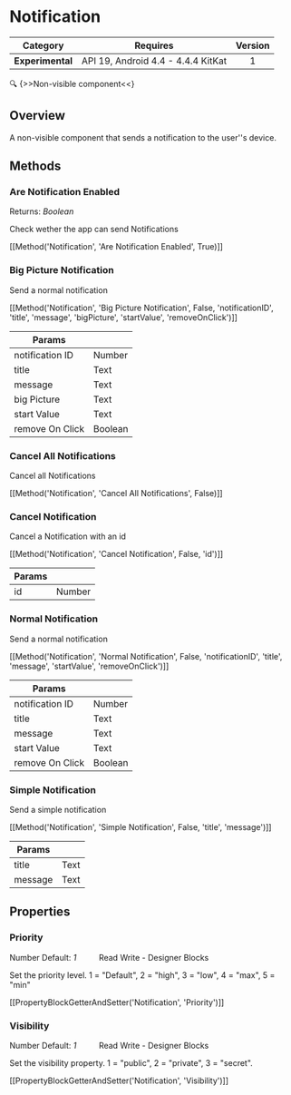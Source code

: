 # Notification

| Category | Requires | Version |
|:--------:|:-------:|:--------:|
|**Experimental**|<span class="chip chip-any">API 19, Android 4.4 - 4.4.4 KitKat</span>|<span class="chip chip-number">1</span>|

:mag: {>>Non-visible component<<}

## Overview

A non-visible component that sends a notification to the user''s device.

## Methods

### Are Notification Enabled

<span class="chip chip-boolean">Returns: <i>Boolean</i></span> 

Check wether the app can send Notifications

[[Method('Notification', 'Are Notification Enabled', True)]]

### Big Picture Notification

Send a normal notification

[[Method('Notification', 'Big Picture Notification', False, 'notificationID', 'title', 'message', 'bigPicture', 'startValue', 'removeOnClick')]]

| Params | []() |
|--------|------|
|notification ID|<span class="chip chip-number">Number</span>|
|title|<span class="chip chip-text">Text</span>|
|message|<span class="chip chip-text">Text</span>|
|big Picture|<span class="chip chip-text">Text</span>|
|start Value|<span class="chip chip-text">Text</span>|
|remove On Click|<span class="chip chip-boolean">Boolean</span>|


### Cancel All Notifications

Cancel all Notifications

[[Method('Notification', 'Cancel All Notifications', False)]]

### Cancel Notification

Cancel a Notification with an id

[[Method('Notification', 'Cancel Notification', False, 'id')]]

| Params | []() |
|--------|------|
|id|<span class="chip chip-number">Number</span>|


### Normal Notification

Send a normal notification

[[Method('Notification', 'Normal Notification', False, 'notificationID', 'title', 'message', 'startValue', 'removeOnClick')]]

| Params | []() |
|--------|------|
|notification ID|<span class="chip chip-number">Number</span>|
|title|<span class="chip chip-text">Text</span>|
|message|<span class="chip chip-text">Text</span>|
|start Value|<span class="chip chip-text">Text</span>|
|remove On Click|<span class="chip chip-boolean">Boolean</span>|


### Simple Notification

Send a simple notification

[[Method('Notification', 'Simple Notification', False, 'title', 'message')]]

| Params | []() |
|--------|------|
|title|<span class="chip chip-text">Text</span>|
|message|<span class="chip chip-text">Text</span>|


## Properties

### Priority

<span class="chip chip-number">Number</span> <span class="chip chip-number">Default: <i>1</i></span>&nbsp;&nbsp;&nbsp;&nbsp;&nbsp;&nbsp;&nbsp;&nbsp;&nbsp;&nbsp;<span class="chip chip-rw">Read</span> <span class="chip chip-rw">Write</span> - <span class="chip chip-bd">Designer</span> <span class="chip chip-bd">Blocks</span> 

Set the priority level. 1 = "Default", 2 = "high", 3 = "low", 4 = "max", 5 = "min"

[[PropertyBlockGetterAndSetter('Notification', 'Priority')]]

### Visibility

<span class="chip chip-number">Number</span> <span class="chip chip-number">Default: <i>1</i></span>&nbsp;&nbsp;&nbsp;&nbsp;&nbsp;&nbsp;&nbsp;&nbsp;&nbsp;&nbsp;<span class="chip chip-rw">Read</span> <span class="chip chip-rw">Write</span> - <span class="chip chip-bd">Designer</span> <span class="chip chip-bd">Blocks</span> 

Set the visibility property. 1 = "public", 2 = "private", 3 = "secret".

[[PropertyBlockGetterAndSetter('Notification', 'Visibility')]]